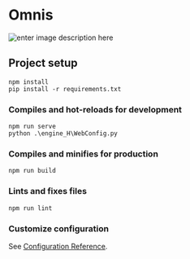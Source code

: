 # Omnis
![enter image description here](https://img.shields.io/badge/build-1.0.0-green)

## Project setup
```
npm install
pip install -r requirements.txt
```


### Compiles and hot-reloads for development
```
npm run serve
python .\engine_H\WebConfig.py
```

### Compiles and minifies for production
```
npm run build
```

### Lints and fixes files
```
npm run lint
```

### Customize configuration
See [Configuration Reference](https://cli.vuejs.org/config/).
